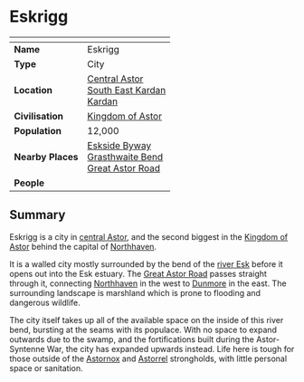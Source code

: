 # Eskrigg

| []() | |
| --- | --- |
| **Name** | Eskrigg |
| **Type** | City |
| **Location** | [Central Astor](../regions/central-astor.md)<br />[South East Kardan](../regions/south-east-kardan.md)<br />[Kardan](../continents/kardan.md) |
| **Civilisation** | [Kingdom of Astor](../../civilisations/kingdom-of-astor/README.md) |
| **Population** | 12,000 |
| **Nearby Places** | [Eskside Byway](../roads/eskside-byway.md)<br />[Grasthwaite Bend](../roads/grasthwaite-bend.md)<br />[Great Astor Road](../roads/great-astor-road.md) |
| **People** | |

## Summary

Eskrigg is a city in [central Astor](../regions/central-astor.md), and the second biggest in the [Kingdom of Astor](../../civilisations/kingdom-of-astor/README.md) behind the capital of [Northhaven](northhaven.md).

It is a walled city mostly surrounded by the bend of the [river Esk](../rivers-lakes/river-esk.md) before it opens out into the Esk estuary. The [Great Astor Road](../roads/great-astor-road.md) passes straight through it, connecting [Northhaven](northhaven.md) in the west to [Dunmore](dunmore.md) in the east. The surrounding landscape is marshland which is prone to flooding and dangerous wildlife.

The city itself takes up all of the available space on the inside of this river bend, bursting at the seams with its populace. With no space to expand outwards due to the swamp, and the fortifications built during the Astor-Syntenne War, the city has expanded upwards instead. Life here is tough for those outside of the [Astornox](../../civilisations/kingdom-of-astor/organisations/astornox/README.md) and [Astorrel](../../civilisations/kingdom-of-astor/organisations/astorrel/README.md) strongholds, with little personal space or sanitation.
